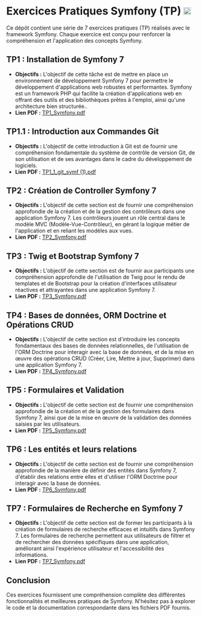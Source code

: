 # Exercices Pratiques Symfony (TP)  <img src='https://github.com/user-attachments/assets/f7bbbb12-ee26-4032-af16-e6399ec7fd5a' height=20 width=20/>


Ce dépôt contient une série de 7 exercices pratiques (TP) réalisés avec le framework Symfony. Chaque exercice est conçu pour renforcer la compréhension et l'application des concepts Symfony.

## TP1 : Installation de Symfony 7
- **Objectifs :** L'objectif de cette tâche est de mettre en place un environnement de développement Symfony 7 pour permettre le développement d'applications web robustes et performantes. Symfony est un framework PHP qui facilite la création d'applications web en offrant des outils et des bibliothèques prêtes à l'emploi, ainsi qu'une architecture bien structurée..
- **Lien PDF :** [TP1_Symfony.pdf](https://github.com/user-attachments/files/17270902/TP1_Symfony.pdf)

## TP1.1 : Introduction aux Commandes Git
- **Objectifs :** L'objectif de cette introduction à Git est de fournir une compréhension fondamentale du système de contrôle de version Git, de son utilisation et de ses avantages dans le cadre du développement de logiciels.
- **Lien PDF :** [TP1_1_git_symf (1).pdf](https://github.com/user-attachments/files/17270909/TP1_1_git_symf.1.pdf)


## TP2 : Création de Controller Symfony 7
- **Objectifs :** L'objectif de cette section est de fournir une compréhension approfondie de la création et de la gestion des contrôleurs dans une application Symfony 7. Les contrôleurs jouent un rôle central dans le modèle MVC (Modèle-Vue-Contrôleur), en gérant la logique métier de l'application et en reliant les modèles aux vues.
- **Lien PDF :** [TP2_Symfony.pdf](https://github.com/user-attachments/files/17270913/TP2_Symfony.pdf)

## TP3 : Twig et Bootstrap Symfony 7
- **Objectifs :** L'objectif de cette section est de fournir aux participants une compréhension approfondie de l'utilisation de Twig pour le rendu de templates et de Bootstrap pour la création d'interfaces utilisateur réactives et attrayantes dans une application Symfony 7.
- **Lien PDF :** [TP3_Symfony.pdf](https://github.com/user-attachments/files/17270915/TP3_Symfony.pdf)


## TP4 : Bases de données, ORM Doctrine et Opérations CRUD
- **Objectifs :** L'objectif de cette section est d'introduire les concepts fondamentaux des bases de données relationnelles, de l'utilisation de l'ORM Doctrine pour interagir avec la base de données, et de la mise en œuvre des opérations CRUD (Créer, Lire, Mettre à jour, Supprimer) dans une application Symfony 7.
- **Lien PDF :** [TP4_Symfony.pdf](https://github.com/user-attachments/files/17270920/TP4_Symfony.pdf)

## TP5 : Formulaires et Validation
- **Objectifs :** L'objectif de cette section est de fournir une compréhension approfondie de la création et de la gestion des formulaires dans Symfony 7, ainsi que de la mise en œuvre de la validation des données saisies par les utilisateurs.
- **Lien PDF :** [TP5_Symfony.pdf](https://github.com/user-attachments/files/17270921/TP5_Symfony.pdf)


## TP6 : Les entités et leurs relations
- **Objectifs :** L'objectif de cette section est de fournir une compréhension approfondie de la manière de définir des entités dans Symfony 7, d'établir des relations entre elles et d'utiliser l'ORM Doctrine pour interagir avec la base de données.
- **Lien PDF :** [TP6_Symfony.pdf](https://github.com/user-attachments/files/17270924/TP6_Symfony.pdf)

## TP7 : Formulaires de Recherche en Symfony 7
- **Objectifs :** L'objectif de cette section est de former les participants à la création de formulaires de recherche efficaces et intuitifs dans Symfony 7. Les formulaires de recherche permettent aux utilisateurs de filtrer et de rechercher des données spécifiques dans une application, améliorant ainsi l'expérience utilisateur et l'accessibilité des informations.
- **Lien PDF :** [TP7_Symfony.pdf](https://github.com/user-attachments/files/17270929/TP7_Symfony.pdf)


## Conclusion
Ces exercices fournissent une compréhension complète des différentes fonctionnalités et meilleures pratiques de Symfony. N'hésitez pas à explorer le code et la documentation correspondante dans les fichiers PDF fournis.
